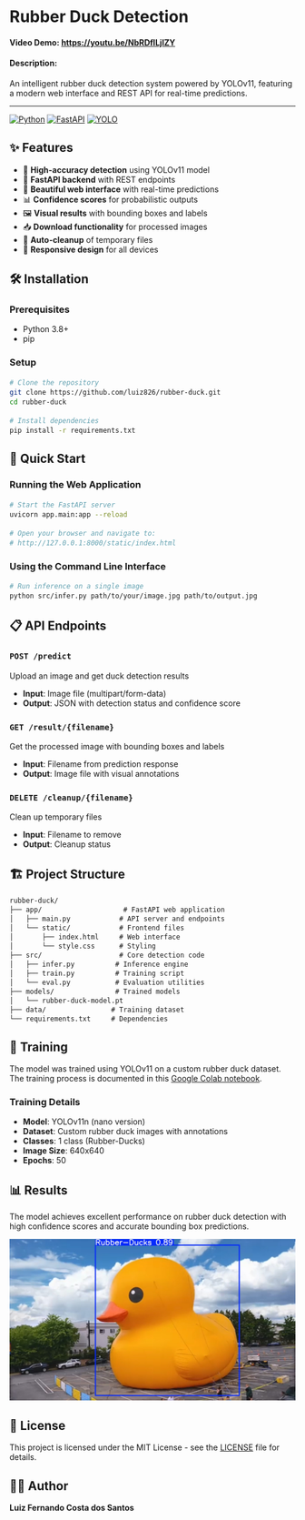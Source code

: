 # Rubber Duck Detection
#### Video Demo: https://youtu.be/NbRDflLjlZY
#### Description:
An intelligent rubber duck detection system powered by YOLOv11, featuring a modern web interface and REST API for real-time predictions.

---

[![Python](https://img.shields.io/badge/Python-3.8+-blue.svg)](https://python.org)
[![FastAPI](https://img.shields.io/badge/FastAPI-0.68+-green.svg)](https://fastapi.tiangolo.com)
[![YOLO](https://img.shields.io/badge/YOLO-v11-yellow.svg)](https://ultralytics.com)

## ✨ Features

- 🎯 **High-accuracy detection** using YOLOv11 model
- 🚀 **FastAPI backend** with REST endpoints
- 🎨 **Beautiful web interface** with real-time predictions
- 📊 **Confidence scores** for probabilistic outputs
- 🖼️ **Visual results** with bounding boxes and labels
- 📥 **Download functionality** for processed images
- 🔄 **Auto-cleanup** of temporary files
- 📱 **Responsive design** for all devices

## 🛠️ Installation

### Prerequisites
- Python 3.8+
- pip

### Setup
```bash
# Clone the repository
git clone https://github.com/luiz826/rubber-duck.git
cd rubber-duck

# Install dependencies
pip install -r requirements.txt
```

## 🚀 Quick Start

### Running the Web Application
```bash
# Start the FastAPI server
uvicorn app.main:app --reload

# Open your browser and navigate to:
# http://127.0.0.1:8000/static/index.html
```

### Using the Command Line Interface
```bash
# Run inference on a single image
python src/infer.py path/to/your/image.jpg path/to/output.jpg
```

## 📋 API Endpoints

### `POST /predict`
Upload an image and get duck detection results
- **Input**: Image file (multipart/form-data)
- **Output**: JSON with detection status and confidence score

### `GET /result/{filename}`
Get the processed image with bounding boxes and labels
- **Input**: Filename from prediction response
- **Output**: Image file with visual annotations

### `DELETE /cleanup/{filename}`
Clean up temporary files
- **Input**: Filename to remove
- **Output**: Cleanup status

## 🏗️ Project Structure

```
rubber-duck/
├── app/                    # FastAPI web application
│   ├── main.py            # API server and endpoints
│   └── static/            # Frontend files
│       ├── index.html     # Web interface
│       └── style.css      # Styling
├── src/                   # Core detection code
│   ├── infer.py          # Inference engine
│   ├── train.py          # Training script
│   └── eval.py           # Evaluation utilities
├── models/               # Trained models
│   └── rubber-duck-model.pt
├── data/                # Training dataset
└── requirements.txt     # Dependencies
```

## 🎯 Training

The model was trained using YOLOv11 on a custom rubber duck dataset. The training process is documented in this [Google Colab notebook](https://colab.research.google.com/drive/1NbLwr5z3OTAIZo1zGFBp-leEsHZzqsgc?authuser=0#scrollTo=1qIKfrm6qtzn).

### Training Details
- **Model**: YOLOv11n (nano version)
- **Dataset**: Custom rubber duck images with annotations
- **Classes**: 1 class (Rubber-Ducks)
- **Image Size**: 640x640
- **Epochs**: 50

## 📊 Results

The model achieves excellent performance on rubber duck detection with high confidence scores and accurate bounding box predictions.

![Rubber Duck Prediction](results/rd-test.jpg)

## 📄 License

This project is licensed under the MIT License - see the [LICENSE](LICENSE) file for details.

## 👨‍💻 Author

**Luiz Fernando Costa dos Santos**

